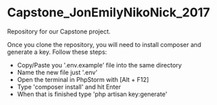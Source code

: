 # Capstone_JonEmilyNikoNick_2017
Repository for our Capstone project.

Once you clone the repository, you will need to install composer and
generate a key. Follow these steps:

- Copy/Paste you '.env.example' file into the same directory
-  Name the new file just '.env'
- Open the terminal in PhpStorm with [Alt + F12] 
- Type 'composer install' and hit Enter
- When that is finished type 'php artisan key:generate'
